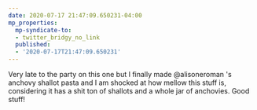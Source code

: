 ```yaml
---
date: 2020-07-17 21:47:09.650231-04:00
mp_properties:
  mp-syndicate-to:
  - twitter_bridgy_no_link
  published:
  - '2020-07-17T21:47:09.650231'
---
```


Very late to the party on this one but I finally made @alisoneroman 's anchovy shallot pasta and I am shocked at how mellow this stuff is, considering it has a shit ton of shallots and a whole jar of anchovies. Good stuff!